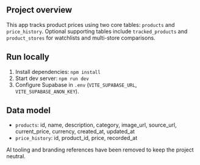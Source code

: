 ## Project overview

This app tracks product prices using two core tables: `products` and `price_history`. Optional supporting tables include `tracked_products` and `product_stores` for watchlists and multi-store comparisons.

## Run locally

1. Install dependencies: `npm install`
2. Start dev server: `npm run dev`
3. Configure Supabase in `.env` (`VITE_SUPABASE_URL`, `VITE_SUPABASE_ANON_KEY`).

## Data model

- `products`: id, name, description, category, image_url, source_url, current_price, currency, created_at, updated_at
- `price_history`: id, product_id, price, recorded_at

AI tooling and branding references have been removed to keep the project neutral.
